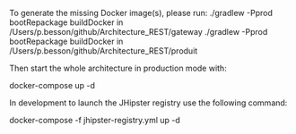 To generate the missing Docker image(s), please run:
  ./gradlew -Pprod bootRepackage buildDocker in /Users/p.besson/github/Architecture_REST/gateway
  ./gradlew -Pprod bootRepackage buildDocker in /Users/p.besson/github/Architecture_REST/produit

Then start the whole architecture in production mode with:

docker-compose up -d

In development to launch the JHipster registry use the following command:

docker-compose -f jhipster-registry.yml up -d